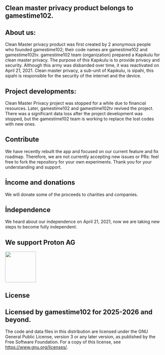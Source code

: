 Clean master privacy product belongs to gamestime102.
------------------------------------------------------------------------------------------------------
About us:
------------------------------------------------------------------------------------------------------
Clean Master privacy product was first created by 2 anonymous people who founded gamestime102; their code names are gamestime102 and gamestime102tv. gamestime102 team (organization) prepared a Kapıkulu for clean master privacy. The purpose of this Kapıkulu is to provide privacy and security.
Although this army was disbanded over time, it was reactivated on April 21, 2021. Clean master privacy, a sub-unit of Kapıkulu, is sipahi, this sipahi is responsible for the security of the internet and the device. 

Project developments:
----------------------------------------------------------------------------------------------------
Clean Master Privacy project was stopped for a while due to financial resources. Later, gamestime102 and gamestime102tv revived the project. There was a significant data loss after the project development was stopped, but the gamestime102 team is working to replace the lost codes with new ones.

Contribute
------------------------------------------------------------------------------------------------------
We have recently rebuilt the app and focused on our current feature and fix roadmap. Therefore, we are not currently accepting new issues or PRs: feel free to fork the repository for your own experiments. Thank you for your understanding and support.

İncome and donations
-------------------------------------------------------------------------------------------------------
We will donate some of the proceeds to charities and companies.


İndependence
-------------------------------------------------------------------------------------------------------
We heard about our independence on April 21, 2021, now we are taking new steps to become fully independent.


We support Proton AG
--------------------------------------------------------------------------------------------------------
<img src="https://github.com/user-attachments/assets/8472e1a0-5605-404e-b906-1e8b69275595" height="100"> 
<txt src="https://github.com/Clean-Master-Privacy/.github/blob/main/profile/proton.txt" heingt="100">


License
--------------------------------------------------------------------------------------------------------
Licensed by gamestime102 for 2025-2026 and beyond.
--------------------------------------------------------------------------------------------------------

The code and data files in this distribution are licensed under the GNU General Public License, version 3 or any later version, as published by the Free Software Foundation. For a copy of this license, see https://www.gnu.org/licenses/.
